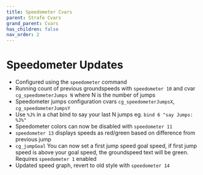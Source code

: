 ```yaml
---
title: Speedometer Cvars
parent: Strafe Cvars
grand_parent: Cvars
has_children: false
nav_order: 2
---
```


# Speedometer Updates
-   Configured using the `speedometer` command
-   Running count of previous groundspeeds with `speedometer 10` and cvar `cg_speedometerJumps N` where N is the number of jumps
-   Speedometer jumps configuration cvars `cg_speedometerJumpsX`, `cg_speedometerJumpsY`
-   Use `%J%` in a chat bind to say your last N jumps eg. `bind 6 "say Jumps: %J%"`
-   Speedometer colors can now be disabled with `speedometer 11`
-   `speedometer 13` displays speeds as red/green based on difference from previous jump
-   `cg_jumpGoal` You can now set a first jump speed goal speed, if first jump speed is above your goal speed, the groundspeed text will be green. Requires `speedometer 1` enabled
-   Updated speed graph, revert to old style with `speedometer 14`
